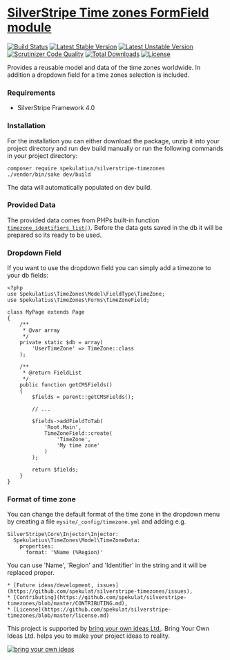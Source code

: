 # [SilverStripe Time zones FormField module](https://github.com/spekulatius/silverstripe-timezones)

[![Build Status](https://api.travis-ci.org/spekulatius/silverstripe-timezones.svg?branch=master)](https://travis-ci.org/spekulatius/silverstripe-timezones) [![Latest Stable Version](https://poser.pugx.org/spekulatius/silverstripe-timezones/version.svg)](https://github.com/spekulatius/silverstripe-timezones/releases) [![Latest Unstable Version](https://poser.pugx.org/spekulatius/silverstripe-timezones/v/unstable.svg)](https://packagist.org/packages/spekulatius/silverstripe-timezones) [![Scrutinizer Code Quality](https://img.shields.io/scrutinizer/g/spekulatius/silverstripe-timezones.svg)](https://scrutinizer-ci.com/g/spekulatius/silverstripe-timezones?branch=master) [![Total Downloads](https://poser.pugx.org/spekulatius/silverstripe-timezones/downloads.svg)](https://packagist.org/packages/spekulatius/silverstripe-timezones) [![License](https://poser.pugx.org/spekulatius/silverstripe-timezones/license.svg)](https://github.com/spekulatius/silverstripe-timezones/blob/master/license.md)

Provides a reusable model and data of the time zones worldwide. In addition a
dropdown field for a time zones selection is included.

### Requirements

* SilverStripe Framework 4.0

### Installation

For the installation you can either download the package, unzip it into your
project directory and run dev build manually or run the following commands in
your project directory:

```
composer require spekulatius/silverstripe-timezones
./vendor/bin/sake dev/build
```

The data will automatically populated on dev build.

### Provided Data

The provided data comes from PHPs built-in function [`timezone_identifiers_list()`](http://php.net/DateTimeZone.listIdentifiers).
Before the data gets saved in the db it will be prepared so its ready to be
used.

### Dropdown Field

If you want to use the dropdown field you can simply add a timezone to your db
fields:

```
<?php
use Spekulatius\TimeZones\Model\FieldType\TimeZone;
use Spekulatius\TimeZones\Forms\TimeZoneField;

class MyPage extends Page
{
    /**
     * @var array
     */
    private static $db = array(
        'UserTimeZone' => TimeZone::class
    );

    /**
     * @return FieldList
     */
    public function getCMSFields()
    {
        $fields = parent::getCMSFields();

        // ...

        $fields->addFieldToTab(
            'Root.Main',
            TimeZoneField::create(
                'TimeZone',
                'My time zone'
            )
        );

        return $fields;
    }
}
```

### Format of time zone

You can change the default format of the time zone in the dropdown menu by
creating a file `mysite/_config/timezone.yml` and adding e.g.

```
SilverStripe\Core\Injector\Injector:
  Spekulatius\TimeZones\Model\TimeZoneData:
    properties:
      format: '%Name (%Region)'
```

You can use 'Name', 'Region' and 'Identifier' in the string and it will be
replaced proper.

    * [Future ideas/development, issues](https://github.com/spekulat/silverstripe-timezones/issues),
    * [Contributing](https://github.com/spekulat/silverstripe-timezones/blob/master/CONTRIBUTING.md),
    * [License](https://github.com/spekulat/silverstripe-timezones/blob/master/license.md)

This project is supported by [bring your own ideas Ltd.](https://bringyourownideas.com). Bring Your Own Ideas Ltd. helps you to make your project ideas to reality.

[![bring your own ideas](https://bringyourownideas.com/images/byoi-light-bulb-transparent-background.png)](https://bringyourownideas.com)
